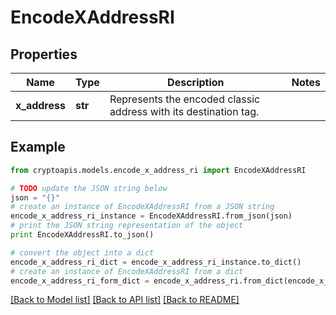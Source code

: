 # EncodeXAddressRI


## Properties
Name | Type | Description | Notes
------------ | ------------- | ------------- | -------------
**x_address** | **str** | Represents the encoded classic address with its destination tag. | 

## Example

```python
from cryptoapis.models.encode_x_address_ri import EncodeXAddressRI

# TODO update the JSON string below
json = "{}"
# create an instance of EncodeXAddressRI from a JSON string
encode_x_address_ri_instance = EncodeXAddressRI.from_json(json)
# print the JSON string representation of the object
print EncodeXAddressRI.to_json()

# convert the object into a dict
encode_x_address_ri_dict = encode_x_address_ri_instance.to_dict()
# create an instance of EncodeXAddressRI from a dict
encode_x_address_ri_form_dict = encode_x_address_ri.from_dict(encode_x_address_ri_dict)
```
[[Back to Model list]](../README.md#documentation-for-models) [[Back to API list]](../README.md#documentation-for-api-endpoints) [[Back to README]](../README.md)



